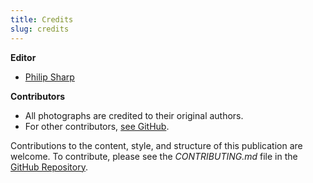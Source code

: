 ```yaml
---
title: Credits
slug: credits
---
```


**Editor**

* [Philip Sharp](https://www.philipsharp.com)

**Contributors**

* All photographs are credited to their original authors.
* For other  contributors, [see GitHub](https://github.com/philipsharp/afieldguidetoelephpants/graphs/contributors).


Contributions to the content, style, and structure of this publication are welcome.
To contribute, please see the *CONTRIBUTING.md* file in the [GitHub Repository](https://github.com/philipsharp/afieldguidetoelephpants/).

